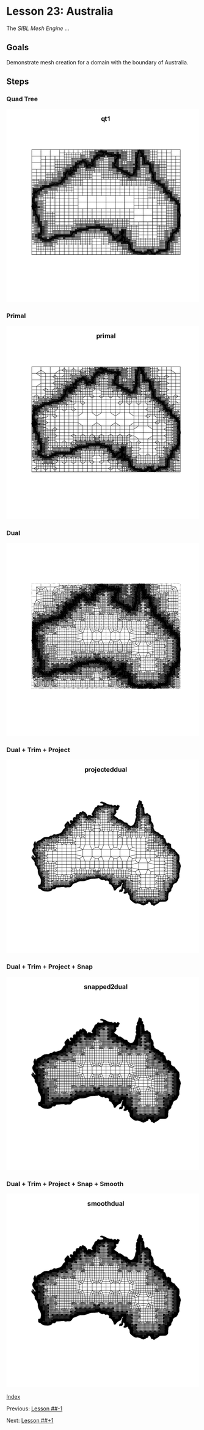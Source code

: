 # Lesson 23: Australia

The *SIBL Mesh Engine* ...

## Goals

Demonstrate mesh creation for a domain with the boundary of Australia.

## Steps

### Quad Tree

![quadtree](fig/Australia4date2021-12-10.png)

### Primal

![](fig/Australia2date2021-12-10.png)

### Dual

![](fig/AustraliaDPdate2021-12-10.png)

### Dual + Trim + Project

![](fig/Australia3date2021-12-10.png)

### Dual + Trim + Project + Snap

![](fig/Australia6date2021-12-10.png)

### Dual + Trim + Project + Snap + Smooth

![](fig/Australia5date2021-12-10.png)

[Index](README.md)

Previous: [Lesson ##-1](lesson_##-1.md)

Next: [Lesson ##+1](lesson_##+1.md)
